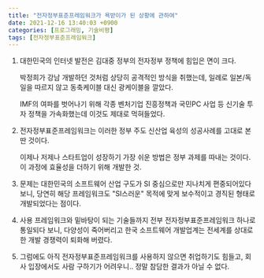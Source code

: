 ```yaml
---
title: "전자정부표준프레임워크가 욕받이가 된 상황에 관하여"
date: 2021-12-16 13:40:03 +0900
categories: [프로그래밍, 기술비평]
tags: [전자정부표준프레임워크]
---
```




1. 대한민국의 인터넷 발전은 김대중 정부의 전자정부 정책에 힘입은 면이 크다.

   박정희가 강남 개발하던 것처럼 상당히 공격적인 방식을 취했는데, 일례로 일본/독일을 따르지 않고 동축케이블 대신 광케이블을 깔았다.

   IMF의 여파를 벗어나기 위해 각종 벤처기업 진흥정책과 국민PC 사업 등 신기술 투자 정책을 가속화했는데 이것도 제대로 먹혀들었다.



2. 전자정부표준프레임워크는 이러한 정부 주도 신산업 육성의 성공사례를 고대로 본딴 것이다.

   이제나 저제나 스타트업이 성장하기 가장 쉬운 방법은 정부 과제를 따내는 것이다. 이 과정에 효율성을 더하기 위해 개발한 것.



3. 문제는 대한민국의 소프트웨어 산업 구도가 SI 중심으로만 지나치게 편중되어있다 보니, 당연히 해당 프레임워크도 "SI스러운" 목적에 맞게 보수적이고 경직된 형태로 개발되었다는 점이다.



4. 사용 프레임워크와 밑바탕이 되는 기술들까지 전부 전자정부표준프레임워크 하나로 통일되다 보니, 다양성이 죽어버리고 한국 소프트웨어 개발업계는 전세계를 상대로 한 개발 경쟁력이 퇴화해 버렸다.




5. 그럼에도 아직 전자정부표준프레임워크를 사용하지 않으면 취업하기도 힘들고, 회사 입장에서도 사람 구하기가 어려우니.. 정말 참담한 결과가 아닐 수 없다.


